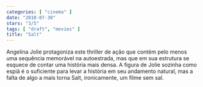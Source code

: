 ```yaml
---
categories: [ "cinema" ]
date: "2010-07-30"
stars: "3/5"
tags: [ "draft", "movies" ]
title: "Salt"
---
```

Angelina Jolie protagoniza este thriller de ação que contém pelo menos
uma sequência memorável na autoestrada, mas que em sua estrutura se
esquece de contar uma história mais densa. A figura de Jolie sozinha como
espiã é o suficiente para levar a história em seu andamento natural,
mas a falta de algo a mais torna Salt, ironicamente, um filme sem sal.
